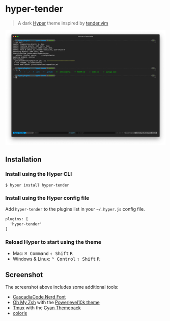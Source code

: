 # hyper-tender

> A dark [Hyper](http://hyper.is/) theme inspired by [tender.vim](https://github.com/jacoborus/tender.vim)

![](screenshot.png)

## Installation

### Install using the Hyper CLI

    $ hyper install hyper-tender

### Install using the Hyper config file

Add `hyper-tender` to the plugins list in your `~/.hyper.js` config file.

    plugins: [
      'hyper-tender'
    ]

### Reload Hyper to start using the theme

- Mac: <kbd>⌘ Command</kbd> <kbd>⇧ Shift</kbd> <kbd>R</kbd>
- Windows & Linux: <kbd>⌃ Control</kbd> <kbd>⇧ Shift</kbd> <kbd>R</kbd>


## Screenshot

The screenshot above includes some additional tools:

- [CascadiaCode Nerd Font](https://github.com/ryanoasis/nerd-fonts/tree/master/patched-fonts/CascadiaCode)
- [Oh My Zsh](https://ohmyz.sh/) with the [Powerlevel10k theme](https://github.com/romkatv/powerlevel10k)
- [Tmux](https://github.com/tmux/tmux) with the [Cyan Themepack](https://github.com/jimeh/tmux-themepack/blob/master/powerline/default/cyan.tmuxtheme)
- [colorls](https://github.com/athityakumar/colorls)
